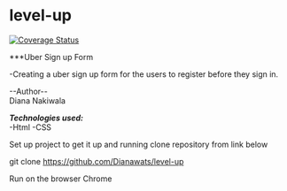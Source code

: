 # level-up

[![Coverage Status](https://coveralls.io/repos/github/Dianawats/level-up/badge.svg?branch=master)](https://coveralls.io/github/Dianawats/level-up?branch=master)

***Uber Sign up Form

-Creating a uber sign up form for the users to register before they sign in.

--Author--
<BR>
Diana Nakiwala

***Technologies used:*** <br>
-Html
-CSS

Set up project to get it up and running
clone repository from link below<BR>

git clone https://github.com/Dianawats/level-up

Run on the browser 
Chrome


